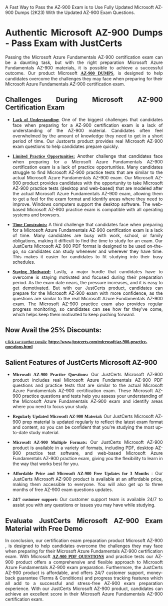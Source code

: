<p dir="auto" style="text-align: justify;">A Fast Way to Pass the AZ-900 Exam is to Use Fully Updated Microsoft AZ-900 Dumps (2K23) With the Updated AZ-900 Exam Questions.</p>

<h1 style="text-align: justify;"><strong>Authentic Microsoft AZ-900 Dumps - Pass Exam with JustCerts</strong></h1>

<p style="text-align: justify;">Passing the Microsoft Azure Fundamentals AZ-900 certification exam can be a daunting task, but with the right preparation Microsoft Azure Fundamentals AZ-900 materials, it is possible to achieve a successful outcome. Our product Microsoft <strong><a href="https://www.justcerts.com/microsoft/az-900-practice-questions.html"><span style="font-family:Georgia,serif;"><u>AZ-900 DUMPS</u></span></a></strong>, is designed to help candidates overcome the challenges they may face when preparing for their Microsoft Azure Fundamentals AZ-900 certification exam.</p>

<h2 style="text-align: justify;"><strong>Challenges During Microsoft AZ-900 Certification Exam</strong></h2>

<ul>
	<li style="text-align: justify;"><u><span style="font-family:Georgia,serif;"><strong>Lack of Understanding:</strong></span></u> One of the biggest challenges that candidates face when preparing for a AZ-900 certification exam is a lack of understanding of the AZ-900 material. Candidates often feel overwhelmed by the amount of knowledge they need to get in a short period of time. Our Justcerts product provides real Microsoft AZ-900 exam questions to help candidates prepare quickly.</li>
</ul>

<ul>
	<li style="text-align: justify;"><u><span style="font-family:Georgia,serif;"><strong>Limited Practice Opportunities:</strong></span></u> Another challenge that candidates face when preparing for a Microsoft Azure Fundamentals AZ-900 certification exam is a lack of practice opportunities. Many candidates struggle to find Microsoft AZ-900 practice tests that are similar to the actual Microsoft Azure Fundamentals AZ-900 exam. Our Microsoft AZ-900 product provides candidates with the opportunity to take Microsoft AZ-900 practice tests (desktop and web-based) that are modeled after the actual Microsoft Azure Fundamentals AZ-900 exam, allowing them to get a feel for the exam format and identify areas where they need to improve. Windows computers support the desktop software. The web-based Microsoft AZ-900 practice exam is compatible with all operating systems and browsers.</li>
</ul>

<ul>
	<li style="text-align: justify;"><u><span style="font-family:Georgia,serif;"><strong>Time Constraints:</strong></span></u> A third challenge that candidates face when preparing for a Microsoft Azure Fundamentals AZ-900 certification exam is a lack of time. Many candidates are busy with work, school, or family obligations, making it difficult to find the time to study for an exam. Our JustCerts Microsoft AZ-900 PDF format is designed to be used on-the-go, so candidates can study whenever and wherever they have time. This makes it easier for candidates to fit studying into their busy schedules.</li>
</ul>

<ul>
	<li style="text-align: justify;"><u><span style="font-family:Georgia,serif;"><strong>Staying Motivated:</strong></span></u> Lastly, a major hurdle that candidates have to overcome is staying motivated and focused during their preparation period. As the exam date nears, the pressure increases, and it is easy to get demotivated. But with our JustCerts product, candidates can prepare for the Microsoft AZ-900 exam with more confidence, as the questions are similar to the real Microsoft Azure Fundamentals AZ-900 exam. The Microsoft AZ-900 practice exam also provides regular progress monitoring, so candidates can see how far they've come, which helps keep them motivated to keep pushing forward.</li>
</ul>

<h2 style="text-align: justify;"><strong>Now Avail the 25% Discounts:</strong></h2>

<p><span style="font-size:12px;"><u><span style="font-family:Georgia,serif;"><strong>Click For Further Details:</strong></span></u></span><span style="font-size:14px;"><span style="font-family:Georgia,serif;"><strong> <a href="https://www.justcerts.com/microsoft/az-900-practice-questions.html">https://www.justcerts.com/microsoft/az-900-practice-questions.html</a></strong></span></span></p>

<h2 style="text-align: justify;"><strong>Salient Features of JustCerts Microsoft AZ-900</strong></h2>

<ul>
	<li style="text-align: justify;"><span style="font-family:Georgia,serif;"><strong>Microsoft AZ-900 Practice Questions:</strong></span> Our JustCerts Microsoft AZ-900 product includes real Microsoft Azure Fundamentals AZ-900 PDF questions and practice tests that are similar to the actual Microsoft Azure Fundamentals AZ-900 certification exam. These Microsoft AZ-900 practice questions and tests help you assess your understanding of the Microsoft Azure Fundamentals AZ-900 exam and identify areas where you need to focus your study.</li>
</ul>

<ul>
	<li style="text-align: justify;"><span style="font-family:Georgia,serif;"><strong>Regularly Updated Microsoft AZ-900 Material:</strong></span> Our JustCerts Microsoft AZ-900 prep material is updated regularly to reflect the latest exam format and content, so you can be confident that you're studying the most up-to-date study material.</li>
</ul>

<ul>
	<li style="text-align: justify;"><span style="font-family:Georgia,serif;"><strong>Microsoft AZ-900 Multiple Formats:</strong></span> Our JustCerts Microsoft AZ-900 product is available in a variety of formats, including PDF, desktop AZ-900 practice test software, and web-based Microsoft Azure Fundamentals AZ-900 practice exam, giving you the flexibility to learn in the way that works best for you.</li>
</ul>

<ul>
	<li style="text-align: justify;"><span style="font-family:Georgia,serif;"><strong>Affordable Price and Microsoft AZ-900 Free Updates for 3 Months</strong></span> : Our JustCerts Microsoft AZ-900 product is available at an affordable price, making them accessible to everyone. You will also get up to three months of free AZ-900 exam questions updates.</li>
</ul>

<ul>
	<li style="text-align: justify;"><span style="font-family:Georgia,serif;"><strong>24/7 customer support:</strong></span> Our customer support team is available 24/7 to assist you with any questions or issues you may have while studying.</li>
</ul>

<h2 style="text-align: justify;"><strong>Evaluate JustCerts Microsoft AZ-900 Exam Material with Free Demo</strong></h2>

<p style="text-align: justify;">In conclusion, our certification exam preparation product Microsoft AZ-900 , is designed to help candidates overcome the challenges they may face when preparing for their Microsoft Azure Fundamentals AZ-900 certification exam. With Microsoft <a href="https://www.justcerts.com/microsoft/az-900-practice-questions.html"><u><strong><span style="font-family:Georgia,serif;">AZ-900 PDF QUESTIONS</span></strong></u></a> and practice tests our AZ-900 product offers a comprehensive and flexible approach to Microsoft Azure Fundamentals AZ-900 exam preparation. Furthermore, the JustCerts AZ-900 product is affordable, and offers 24/7 customer support, money-back guarantee (Terms & Conditions) and progress tracking features which all add to a successful and stress-free AZ-900 exam preparation experience. With our JustCerts Microsoft AZ-900 product, candidates can achieve an excellent score in their Microsoft Azure Fundamentals AZ-900 certification exam.</p>
